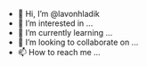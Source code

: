 - 👋 Hi, I’m @lavonhladik
- 👀 I’m interested in ...
- 🌱 I’m currently learning ...
- 💞️ I’m looking to collaborate on ...
- 📫 How to reach me ...

<!---
lavonhladik/lavonhladik is a ✨ special ✨ repository because its `README.md` (this file) appears on your GitHub profile.
You can click the Preview link to take a look at your changes.
--->
